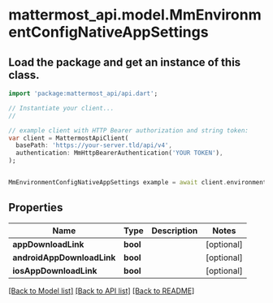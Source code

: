 # mattermost_api.model.MmEnvironmentConfigNativeAppSettings

## Load the package and get an instance of this class.
```dart
import 'package:mattermost_api/api.dart';

// Instantiate your client...
//

// example client with HTTP Bearer authorization and string token:
var client = MattermostApiClient(
  basePath: 'https://your-server.tld/api/v4',
  authentication: MmHttpBearerAuthentication('YOUR TOKEN'),
);


MmEnvironmentConfigNativeAppSettings example = await client.environmentConfigNativeAppSettings.FUNCTION_THAT_RETURNS_THIS_CLASS();

```

## Properties
Name | Type | Description | Notes
------------ | ------------- | ------------- | -------------
**appDownloadLink** | **bool** |  | [optional] 
**androidAppDownloadLink** | **bool** |  | [optional] 
**iosAppDownloadLink** | **bool** |  | [optional] 

[[Back to Model list]](../GENERATED_README.md#documentation-for-models) [[Back to API list]](../GENERATED_README.md#documentation-for-api-endpoints) [[Back to README]](../GENERATED_README.md)


